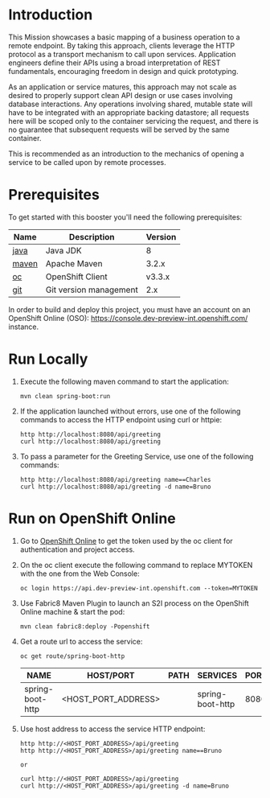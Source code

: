 # Introduction

This Mission showcases a basic mapping of a business operation to a remote endpoint. By taking this approach, clients leverage the HTTP protocol as a transport mechanism to call upon services. Application engineers define their APIs using a broad interpretation of REST fundamentals, encouraging freedom in design and quick prototyping.

As an application or service matures, this approach may not scale as desired to properly support clean API design or use cases involving database interactions. Any operations involving shared, mutable state will have to be integrated with an appropriate backing datastore; all requests here will be scoped only to the container servicing the request, and there is no guarantee that subsequent requests will be served by the same container.

This is recommended as an introduction to the mechanics of opening a service to be called upon by remote processes.

# Prerequisites

To get started with this booster you'll need the following prerequisites:

Name | Description | Version
--- | --- | ---
[java][1] | Java JDK | 8
[maven][2] | Apache Maven | 3.2.x 
[oc][3] | OpenShift Client | v3.3.x
[git][4] | Git version management | 2.x 

[1]: http://www.oracle.com/technetwork/java/javase/downloads/
[2]: https://maven.apache.org/download.cgi?Preferred=ftp://mirror.reverse.net/pub/apache/
[3]: https://docs.openshift.com/enterprise/3.2/cli_reference/get_started_cli.html
[4]: https://git-scm.com/book/en/v2/Getting-Started-Installing-Git

In order to build and deploy this project, you must have an account on an OpenShift Online (OSO): https://console.dev-preview-int.openshift.com/ instance.

# Run Locally

1. Execute the following maven command to start the application:

    ```
    mvn clean spring-boot:run
    ```

1. If the application launched without errors, use one of the following commands to access the HTTP endpoint using curl or httpie:

    ```
    http http://localhost:8080/api/greeting
    curl http://localhost:8080/api/greeting
    ```

1. To pass a parameter for the Greeting Service, use one of the following commands:

    ```
    http http://localhost:8080/api/greeting name==Charles
    curl http://localhost:8080/api/greeting -d name=Bruno
    ```

# Run on OpenShift Online

1. Go to [OpenShift Online](https://console.dev-preview-int.openshift.com/console/command-line) to get the token used by the oc client for authentication and project access. 

1. On the oc client execute the following command to replace MYTOKEN with the one from the Web Console:

    ```
    oc login https://api.dev-preview-int.openshift.com --token=MYTOKEN
    ```

1. Use Fabric8 Maven Plugin to launch an S2I process on the OpenShift Online machine & start the pod:

    ```
    mvn clean fabric8:deploy -Popenshift
    ```
    
1. Get a route url to access the service:

    ```
    oc get route/spring-boot-http
    ``` 

    NAME | HOST/PORT | PATH | SERVICES | PORT | TERMINATION
    ---- | --------- | ---- | -------- | ---- | -----------
    spring-boot-http | <HOST_PORT_ADDRESS> | | spring-boot-http | 8080 | 

1. Use host address to access the service HTTP endpoint:
    ```
    http http://<HOST_PORT_ADDRESS>/api/greeting
    http http://<HOST_PORT_ADDRESS>/api/greeting name==Bruno

    or 

    curl http://<HOST_PORT_ADDRESS>/api/greeting
    curl http://<HOST_PORT_ADDRESS>/api/greeting -d name=Bruno
    ```
